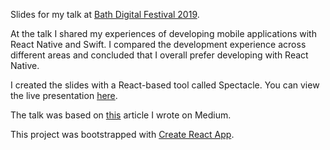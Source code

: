 Slides for my talk at [Bath Digital Festival 2019](https://bathdigitalfestival.co.uk/speakers/-/sam-ollason.html).

At the talk I shared my experiences of developing mobile applications with React Native and Swift.
I compared the development experience across different areas and concluded that I overall prefer developing
with React Native.

I created the slides with a React-based tool called Spectacle. You can view the live presentation [here](https://samollason.github.io/bdf-oct-2019-presentation/).

The talk was based on [this](https://medium.com/@sam_ollason/react-native-vs-swift-ios-c144496f1519) article I wrote on Medium.

This project was bootstrapped with [Create React App](https://github.com/facebook/create-react-app).